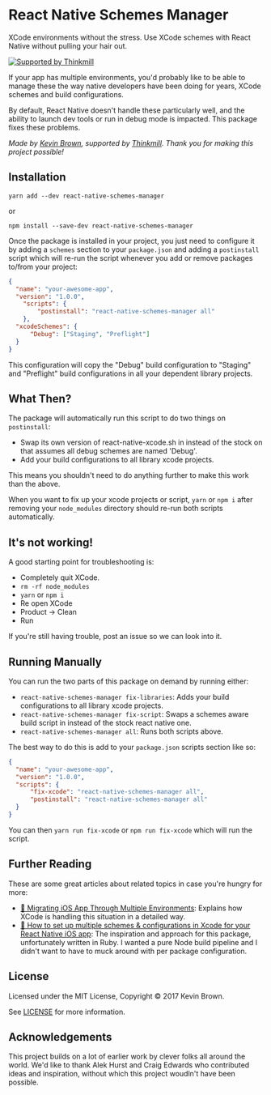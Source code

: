# React Native Schemes Manager

XCode environments without the stress. Use XCode schemes with React Native without pulling your hair out.

[![Supported by Thinkmill](https://thinkmill.github.io/badge/heart.svg)](http://thinkmill.com.au/?utm_source=github&utm_medium=badge&utm_campaign=react-native-schemes-manager)

If your app has multiple environments, you'd probably like to be able to manage these the way native developers have been doing for years, XCode schemes and build configurations.

By default, React Native doesn't handle these particularly well, and the ability to launch dev tools or run in debug mode is impacted. This package fixes these problems.

*Made by [Kevin Brown](https://twitter.com/kevinbrowntech), supported by [Thinkmill](http://thinkmill.com.au/). Thank you for making this project possible!*

## Installation

```
yarn add --dev react-native-schemes-manager
```
or
```
npm install --save-dev react-native-schemes-manager
```

Once the package is installed in your project, you just need to configure it by adding a `schemes` section to your `package.json` and adding a `postinstall` script which will re-run the script whenever you add or remove packages to/from your project:

```json
{
  "name": "your-awesome-app",
  "version": "1.0.0",
	"scripts": {
		"postinstall": "react-native-schemes-manager all"
	},
  "xcodeSchemes": {
      "Debug": ["Staging", "Preflight"]
  }
}
```

This configuration will copy the "Debug" build configuration to "Staging" and "Preflight" build configurations in all your dependent library projects.

## What Then?

The package will automatically run this script to do two things on `postinstall`:
- Swap its own version of react-native-xcode.sh in instead of the stock on that assumes all debug schemes are named 'Debug'.
- Add your build configurations to all library xcode projects.

This means you shouldn't need to do anything further to make this work than the above.

When you want to fix up your xcode projects or script, `yarn` or `npm i` after removing your `node_modules` directory should re-run both scripts automatically.

## It's not working!

A good starting point for troubleshooting is:
- Completely quit XCode.
- `rm -rf node_modules`
- `yarn` or `npm i`
- Re open XCode
- Product -> Clean
- Run

If you're still having trouble, post an issue so we can look into it.

## Running Manually

You can run the two parts of this package on demand by running either:

- `react-native-schemes-manager fix-libraries`: Adds your build configurations to all library xcode projects.
- `react-native-schemes-manager fix-script`: Swaps a schemes aware build script in instead of the stock react native one.
- `react-native-schemes-manager all`: Runs both scripts above.

The best way to do this is add to your `package.json` scripts section like so:

```json
{
  "name": "your-awesome-app",
  "version": "1.0.0",
  "scripts": {
      "fix-xcode": "react-native-schemes-manager all",
      "postinstall": "react-native-schemes-manager all"
  }
}
```

You can then `yarn run fix-xcode` or `npm run fix-xcode` which will run the script.

## Further Reading

These are some great articles about related topics in case you're hungry for more:

- [📝 Migrating iOS App Through Multiple Environments](http://www.blackdogfoundry.com/blog/migrating-ios-app-through-multiple-environments/): Explains how XCode is handling this situation in a detailed way.
- [📝 How to set up multiple schemes & configurations in Xcode for your React Native iOS app](https://zeemee.engineering/how-to-set-up-multiple-schemes-configurations-in-xcode-for-your-react-native-ios-app-7da4b5237966#.vsq9mlgv8): The inspiration and approach for this package, unfortunately written in Ruby. I wanted a pure Node build pipeline and I didn't want to have to muck around with per package configuration.

## License

Licensed under the MIT License, Copyright © 2017 Kevin Brown.

See [LICENSE](./LICENSE) for more information.

## Acknowledgements

This project builds on a lot of earlier work by clever folks all around the world. We'd like to thank Alek Hurst and Craig Edwards who contributed ideas and inspiration, without which this project woudln't have been possible.
